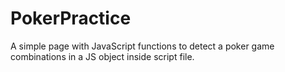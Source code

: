 # PokerPractice
A simple page with JavaScript functions to detect a poker game combinations in a JS object inside script file.
